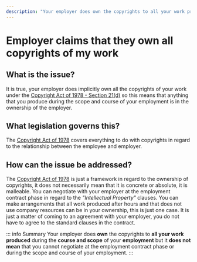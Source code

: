 ```yaml
---
description: "Your employer does own the copyrights to all your work produced during the course and scope of your employment but it does not mean that you cannot negotiate at the employment contract phase."
---
```


# Employer claims that they own all copyrights of my work

## What is the issue?

It is true, your employer does implicitly own all the copyrights of your work under the [Copyright Act of 1978 - Section 21(d)](https://lawlibrary.org.za/akn/za/act/1978/98/eng@1987-09-25#chp_1__sec_21) so this means that anything that you produce during the scope and course of your employment is in the ownership of the employer.

## What legislation governs this?

The [Copyright Act of 1978](https://lawlibrary.org.za/akn/za/act/1978/98/eng@1987-09-25) covers everything to do with copyrights in regard to the relationship between the employee and employer.

## How can the issue be addressed?

The [Copyright Act of 1978](https://lawlibrary.org.za/akn/za/act/1978/98/eng@1987-09-25) is just a framework in regard to the ownership of copyrights, it does not necessarily mean that it is concrete or absolute, it is malleable. You can negotiate with your employer at the employment contract phase in regard to the _"Intellectual Property"_ clauses. You can make arrangements that all work produced after hours and that does not use company resources can be in your ownership, this is just one case. It is just a matter of coming to an agreement with your employer, you do not have to agree to the standard clauses in the contract.

::: info Summary
Your employer does **own** the copyrights to **all your work produced** during the **course and scope** of your **employment** but it **does not mean** that you cannot negotiate at the employment contract phase or during the scope and course of your employment.
:::